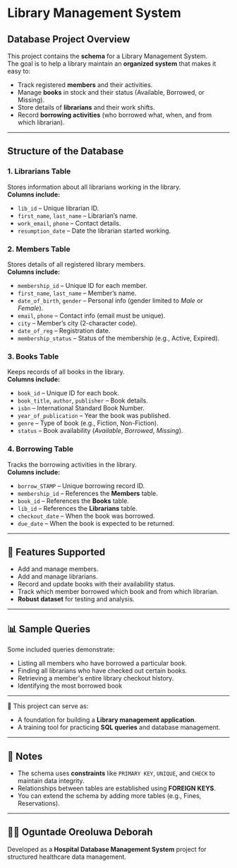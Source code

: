# Library Management System

## Database Project Overview
This project contains the **schema** for a Library Management System.  
The goal is to help a library maintain an **organized system** that makes it easy to:
- Track registered **members** and their activities.
- Manage **books** in stock and their status (Available, Borrowed, or Missing).
- Store details of **librarians** and their work shifts.
- Record **borrowing activities** (who borrowed what, when, and from which librarian).

---

## Structure of the Database
### 1. **Librarians Table**
Stores information about all librarians working in the library.  
**Columns include:**
- `lib_id` – Unique librarian ID.  
- `first_name`, `last_name` – Librarian’s name.  
- `work_email`, `phone` – Contact details.  
- `resumption_date` – Date the librarian started working.

### 2. **Members Table**
Stores details of all registered library members.  
**Columns include:**
- `membership_id` – Unique ID for each member.  
- `first_name`, `last_name` – Member’s name.  
- `date_of_birth`, `gender` – Personal info (gender limited to *Male* or *Female*).  
- `email`, `phone` – Contact info (email must be unique).  
- `city` – Member’s city (2-character code).  
- `date_of_reg` – Registration date.  
- `membership_status` – Status of the membership (e.g., Active, Expired).

### 3. **Books Table**
Keeps records of all books in the library.  
**Columns include:**
- `book_id` – Unique ID for each book.  
- `book_title`, `author`, `publisher` – Book details.  
- `isbn` – International Standard Book Number.  
- `year_of_publication` – Year the book was published.  
- `genre` – Type of book (e.g., Fiction, Non-Fiction).  
- `status` – Book availability (*Available*, *Borrowed*, *Missing*).

### 4. **Borrowing Table**
Tracks the borrowing activities in the library.  
**Columns include:**
- `borrow_STAMP` – Unique borrowing record ID.  
- `membership_id` – References the **Members** table.  
- `book_id` – References the **Books** table.  
- `lib_id` – References the **Librarians** table.  
- `checkout_date` – When the book was borrowed.  
- `due_date` – When the book is expected to be returned.

---

## 🚀 Features Supported
- Add and manage members.  
- Add and manage librarians.  
- Record and update books with their availability status.  
- Track which member borrowed which book and from which librarian.  
- **Robust dataset** for testing and analysis.  

---

## 📊 Sample Queries
Some included queries demonstrate:  
- Listing all members who have borrowed a particular book.  
- Finding all librarians who have checked out certain books.  
- Retrieving a member's entire library checkout history.  
- Identifying the most borrowed book  

---

📌 This project can serve as:  
- A foundation for building a **Library management application**.  
- A training tool for practicing **SQL queries** and database management.  

---

## 📌 Notes
- The schema uses **constraints** like `PRIMARY KEY`, `UNIQUE`, and `CHECK` to maintain data integrity.  
- Relationships between tables are established using **FOREIGN KEYS**.  
- You can extend the schema by adding more tables (e.g., Fines, Reservations).  

---
## 👨‍💻 Oguntade Oreoluwa Deborah
Developed as a **Hospital Database Management System** project for structured healthcare data management.  
